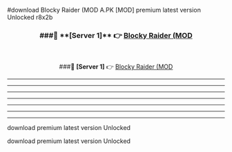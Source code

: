 #download Blocky Raider (MOD A.PK [MOD] premium latest version Unlocked r8x2b 



<div align="center">
<h3>###🔹 **[Server 1]** 👉 <a href="https://download1apk.web.app/">Blocky Raider (MOD</a></h3><br>


###🔹 **[Server 1]** 👉 <a href="https://download1apk.web.app/">Blocky Raider (MOD</a></h3>
</div>



----------------------------------------------------------

----------------------------------------------------------

----------------------------------------------------------

----------------------------------------------------------

----------------------------------------------------------

----------------------------------------------------------

----------------------------------------------------------

download premium latest version Unlocked

download premium latest version Unlocked
